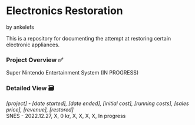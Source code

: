 # Electronics Restoration
by ankelefs

This is a repository for documenting the attempt at restoring certain electronic appliances.

<h3>Project Overview ✅</h3>
Super Nintendo Entertainment System (IN PROGRESS)

<h3>Detailed View 🗃</h3>
<em>[project] - [date started], [date ended], [initial cost], [running costs], [sales price], [revenue], [restored]</em><br>
SNES - 2022.12.27, X, 0 kr, X, X, X, X, In progress<br>

